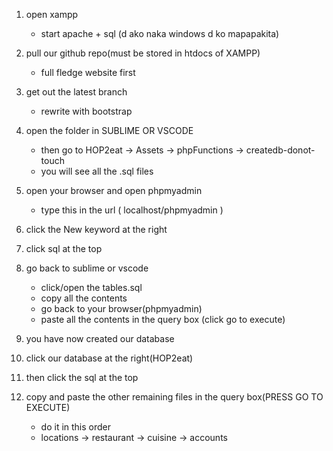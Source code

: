1. open xampp
    - start apache + sql (d ako naka windows d ko mapapakita)

2. pull our github repo(must be stored in htdocs of XAMPP)
    - full fledge website first

3. get out the latest branch
    - rewrite with bootstrap

4. open the folder in SUBLIME OR VSCODE
    - then go to HOP2eat -> Assets -> phpFunctions -> createdb-donot-touch
    - you will see all the .sql files

5. open your browser and open phpmyadmin
    - type this in the url (    localhost/phpmyadmin       )

6. click the New keyword at the right


7. click sql at the top


8. go back to sublime or vscode
    - click/open the tables.sql
    - copy all the contents
    - go back to your browser(phpmyadmin)
    - paste all the contents in the query box (click go to execute)

9. you have now created our database

10. click our database at the right(HOP2eat)

11. then click the sql at the top

12. copy and paste the other remaining files in the query box(PRESS GO TO EXECUTE)
    - do it in this order
    - locations -> restaurant -> cuisine -> accounts